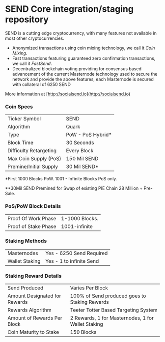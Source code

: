SEND Core integration/staging repository
=====================================

SEND is a cutting edge cryptocurrency, with many features not available in most other cryptocurrencies.
- Anonymized transactions using coin mixing technology, we call it _Coin Mixing_.
- Fast transactions featuring guaranteed zero confirmation transactions, we call it _FastSend_.
- Decentralized blockchain voting providing for consensus based advancement of the current Masternode technology used to secure the network and provide the above features, each Masternode is secured
with collateral of 6250 SEND

More information at [http://socialsend.io](http://socialsend.io)

### Coin Specs
<table>
	<tr>
		<td>Ticker Symbol</td><td>SEND</td>
	</tr>
	<tr>
		<td>Algorithm</td><td>Quark</td>
	</tr>
	<tr>
		<td>Type</td><td>PoW - PoS Hybrid*</td>
	</tr>
	<tr>
		<td>Block Time</td><td>30 Seconds</td>
	</tr>
	<tr>
		<td>Difficulty Retargeting</td><td>Every Block</td>
	</tr>
	<tr>
		<td>Max Coin Supply (PoS)</td><td>150 Mil SEND</td>
	</tr>
	<tr>
		<td>Premine/Initial Supply</td><td>30 Mil SEND*</td>
	</tr>
</table>

*First 1000 Blocks PoW. 1001 - Infinite Blocks PoS only.

**30Mil SEND Premined for Swap of existing PIE Chain 28 Million + Pre-Sale. 

### PoS/PoW Block Details
<table>
	<tr>
		<td>Proof Of Work Phase</td><td>1-1000 Blocks.</td>
	</tr>
	<tr>
		<td>Proof of Stake Phase</td><td>1001-infinite</td>
	</tr>
</table>

### Staking Methods
<table>
	<tr>
		<td>Masternodes</td><td>Yes - 6250 Send Required</td>
	</tr>
	<tr>
		<td>Wallet Staking</td><td>Yes - 1 to infinite Send</td>
	</tr>
</table>

### Staking Reward Details
<table>
	<tr>
		<td>Send Produced</td><td>Varies Per Block</td>
	</tr>
	<tr>
		<td>Amount Designated for Rewards</td>
		<td>100% of Send produced goes to Staking Rewards</td>
	</tr>
	<tr>
		<td>Rewards Algorithm</td><td>Teeter Totter Based Targeting System</td>
	</tr>
	<tr>
		<td>Amount of Rewards Per Block</td><td>2 Rewards, 1 for Masternodes, 1 for Wallet Staking</td>
	</tr>
	<tr>
		<td>Coin Maturity to Stake</td><td>150 Blocks</td>
	</tr>
</table>
